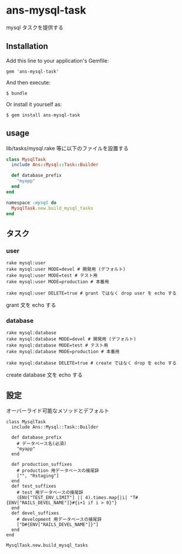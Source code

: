 ans-mysql-task
==============

mysql タスクを提供する

## Installation

Add this line to your application's Gemfile:

    gem 'ans-mysql-task'

And then execute:

    $ bundle

Or install it yourself as:

    $ gem install ans-mysql-task

usage
-----

lib/tasks/mysql.rake 等に以下のファイルを設置する

```ruby
class MysqlTask
  include Ans::Mysql::Task::Builder

  def database_prefix
    "myapp"
  end
end

namespace :mysql do
  MysqlTask.new.build_mysql_tasks
end
```


タスク
------

### user

	rake mysql:user
	rake mysql:user MODE=devel # 開発用 (デフォルト)
	rake mysql:user MODE=test # テスト用
	rake mysql:user MODE=production # 本番用

	rake mysql:user DELETE=true # grant ではなく drop user を echo する

grant 文を echo する


### database

	rake mysql:database
	rake mysql:database MODE=devel # 開発用 (デフォルト)
	rake mysql:database MODE=test # テスト用
	rake mysql:database MODE=production # 本番用

	rake mysql:database DELETE=true # create ではなく drop を echo する

create database 文を echo する

設定
----

オーバーライド可能なメソッドとデフォルト

	class MysqlTask
	  include Ans::Mysql::Task::Builder
	
	  def database_prefix
	    # データベース名(必須)
	    "myapp"
	  end
	
	  def production_suffixes
	    # production 用データベースの接尾辞
	    ["", "Rstaging"]
	  end
	  def test_suffixes
	    # test 用データベースの接尾辞
	    (ENV["TEST_ENV_LIMIT"] || 4).times.map{|i| "T#{ENV["RAILS_DEVEL_NAME"]}#{i+1 if i > 0}"}
	  end
	  def devel_suffixes
	    # development 用データベースの接尾辞
	    ["D#{ENV["RAILS_DEVEL_NAME"]}"]
	  end
	end
	
	MysqlTask.new.build_mysql_tasks

